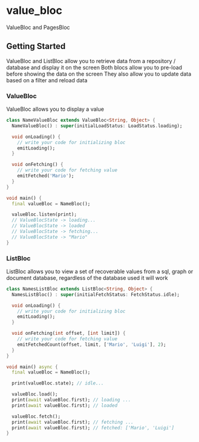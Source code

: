 # value_bloc

ValueBloc and PagesBloc

## Getting Started

ValueBloc and ListBloc allow you to retrieve data from a repository / database and display it on the screen
Both blocs allow you to pre-load before showing the data on the screen
They also allow you to update data based on a filter and reload data

### ValueBloc
ValueBloc allows you to display a value

```dart
class NameValueBloc extends ValueBloc<String, Object> {
  NameValueBloc() : super(initialLoadStatus: LoadStatus.loading);

  void onLoading() {
    // write your code for initializing bloc
    emitLoading();
  }

  void onFetching() {
    // write your code for fetching value
    emitFetched('Mario');
  }
}

void main() {
  final valueBloc = NameBloc();

  valueBloc.listen(print);
  // ValueBlocState -> loading...
  // ValueBlocState -> loaded
  // ValueBlocState -> fetching...
  // ValueBlocState -> "Mario"
}
```

### ListBloc
ListBloc allows you to view a set of recoverable values from a sql, 
graph or document database, regardless of the database used it will work



```dart
class NamesListBloc extends ListBloc<String, Object> {
  NamesListBloc() : super(initialFetchStatus: FetchStatus.idle);

  void onLoading() {
    // write your code for initializing bloc
    emitLoading();
  }

  void onFetching(int offset, [int limit]) {
    // write your code for fetching value
    emitFetchedCount(offset, limit, ['Mario', 'Luigi'], 2);
  }
}

void main() async {
  final valueBloc = NameBloc();

  print(valueBloc.state); // idle...

  valueBloc.load(); 
  print(await valueBloc.first); // loading ...
  print(await valueBloc.first); // loaded

  valueBloc.fetch(); 
  print(await valueBloc.first); // fetching ...
  print(await valueBloc.first); // fetched: ['Mario', 'Luigi']
}
```